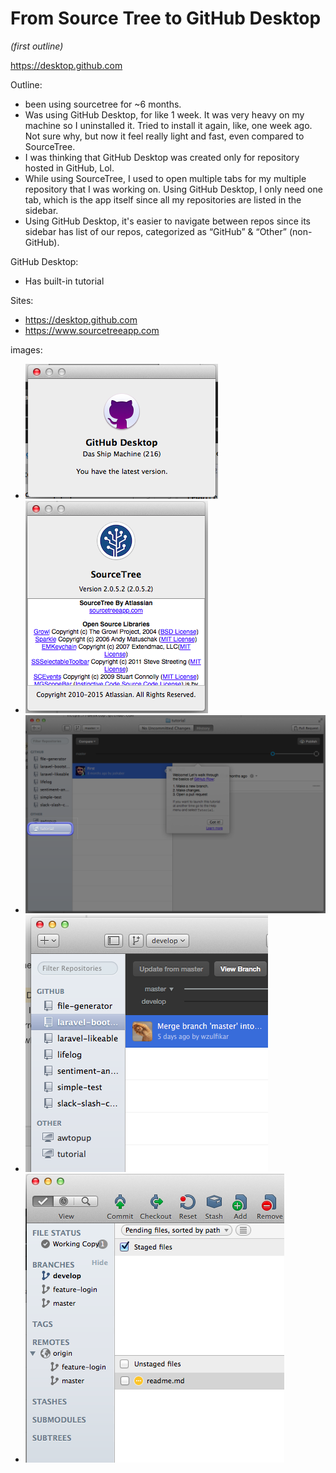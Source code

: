 # From Source Tree to GitHub Desktop
*(first outline)*

https://desktop.github.com

Outline:
- been using sourcetree for ~6 months.
- Was using GitHub Desktop, for like 1 week. It was very heavy on my machine so I uninstalled it. Tried to install it again, like, one week ago. Not sure why, but now it feel really light and fast, even compared to SourceTree.
- I was thinking that GitHub Desktop was created only for repository hosted in GitHub, Lol.
- While using SourceTree, I used to open multiple tabs for my multiple repository that I was working on. Using GitHub Desktop, I only need one tab, which is the app itself since all my repositories are listed in the sidebar.
- Using GitHub Desktop, it's easier to navigate between repos since its sidebar has list of our repos, categorized as “GitHub” & “Other” (non-GitHub).

GitHub Desktop:
- Has built-in tutorial

Sites:
- https://desktop.github.com
- https://www.sourcetreeapp.com

images:
- ![GitHub Desktop](../images/github-desktop-about.png)
- ![Atlassian SourceTree](../images/sourcetree-about.png)
- ![GitHub Desktop Tutorial](../images/github-desktop-tutorial.png)
- ![GitHub Desktop Sidebar](../images/github-desktop-sidebar.png)
- ![SourceTree Sidebar](../images/sourcetree-sidebar.png)



